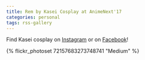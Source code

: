 ```yaml
---
title: Rem by Kasei Cosplay at AnimeNext'17
categories: personal
tags: rss-gallery
---
```


Find Kasei cosplay on [Instagram](https://www.instagram.com/kaseicosplay/) or on [Facebook](https://www.facebook.com/KaseiCosplay/)! 

{% flickr_photoset 72157683273748741 "Medium" %}
